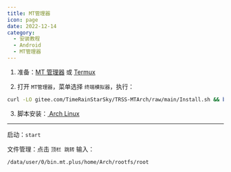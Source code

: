 ```yaml
---
title: MT管理器
icon: page
date: 2022-12-14
category:
  - 安装教程
  - Android
  - MT管理器
---
```


1. 准备：[MT 管理器](https://mt2.cn) 或 [Termux](https://termux.dev/cn)

2. 打开 `MT管理器`，菜单选择 `终端模拟器`，执行：

```sh
curl -LO gitee.com/TimeRainStarSky/TRSS-MTArch/raw/main/Install.sh && bash Install.sh
```

3. 脚本安装：[<FontIcon icon="page"/> Arch Linux](Arch_Linux.md)

---

启动：`start`

文件管理：点击 `顶栏 跳转` 输入：

```
/data/user/0/bin.mt.plus/home/Arch/rootfs/root
```

<BiliBili bvid="BV1J84y1H71b" ratio="9:20"/>